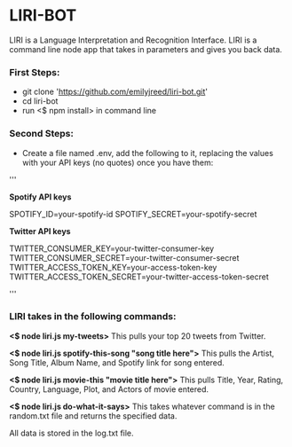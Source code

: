 # LIRI-BOT

LIRI is a Language Interpretation and Recognition Interface. LIRI is a command line node app that takes in parameters and gives you back data.

### First Steps:

* git clone 'https://github.com/emilyjreed/liri-bot.git'
* cd liri-bot
* run <$ npm install> in command line

### Second Steps:

* Create a file named .env, add the following to it, replacing the values with your API keys (no quotes) once you have them:

'''

**Spotify API keys**

SPOTIFY_ID=your-spotify-id
SPOTIFY_SECRET=your-spotify-secret

**Twitter API keys**

TWITTER_CONSUMER_KEY=your-twitter-consumer-key
TWITTER_CONSUMER_SECRET=your-twitter-consumer-secret
TWITTER_ACCESS_TOKEN_KEY=your-access-token-key
TWITTER_ACCESS_TOKEN_SECRET=your-twitter-access-token-secret

'''


### LIRI takes in the following commands:

**<$ node liri.js my-tweets>** This pulls your top 20 tweets from Twitter.

**<$ node liri.js spotify-this-song "song title here">** This pulls the Artist, Song Title, 
Album Name, and Spotify link for song entered.

**<$ node liri.js movie-this "movie title here">** This pulls Title, Year, Rating, Country, Language, Plot, and Actors of movie entered.

**<$ node liri.js do-what-it-says>** This takes whatever command is in the random.txt file and returns the specified data.

All data is stored in the log.txt file.
